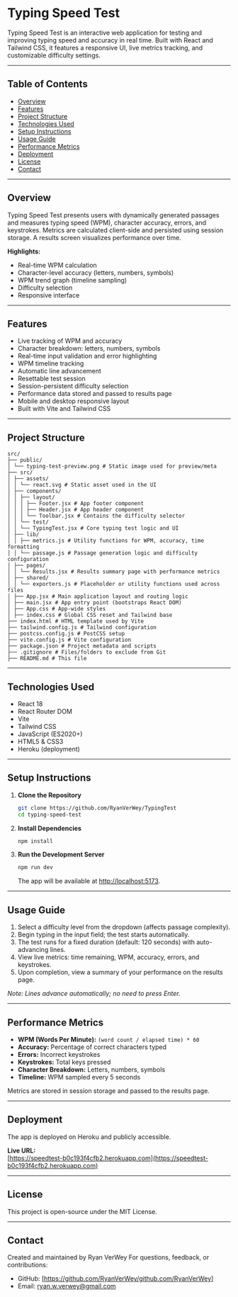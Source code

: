 # Typing Speed Test

Typing Speed Test is an interactive web application for testing and improving typing speed and accuracy in real time. Built with React and Tailwind CSS, it features a responsive UI, live metrics tracking, and customizable difficulty settings.

---

## Table of Contents

- [Overview](#overview)
- [Features](#features)
- [Project Structure](#project-structure)
- [Technologies Used](#technologies-used)
- [Setup Instructions](#setup-instructions)
- [Usage Guide](#usage-guide)
- [Performance Metrics](#performance-metrics)
- [Deployment](#deployment)
- [License](#license)
- [Contact](#contact)

---

## Overview

Typing Speed Test presents users with dynamically generated passages and measures typing speed (WPM), character accuracy, errors, and keystrokes. Metrics are calculated client-side and persisted using session storage. A results screen visualizes performance over time.

**Highlights:**
- Real-time WPM calculation
- Character-level accuracy (letters, numbers, symbols)
- WPM trend graph (timeline sampling)
- Difficulty selection
- Responsive interface

---

## Features

- Live tracking of WPM and accuracy
- Character breakdown: letters, numbers, symbols
- Real-time input validation and error highlighting
- WPM timeline tracking
- Automatic line advancement
- Resettable test session
- Session-persistent difficulty selection
- Performance data stored and passed to results page
- Mobile and desktop responsive layout
- Built with Vite and Tailwind CSS

---

## Project Structure

```
src/
├── public/
│ └── typing-test-preview.png # Static image used for preview/meta
├── src/
│ ├── assets/
│ │ └── react.svg # Static asset used in the UI
│ ├── components/
│ │ ├── layout/
│ │ │ ├── Footer.jsx # App footer component
│ │ │ ├── Header.jsx # App header component
│ │ │ └── Toolbar.jsx # Contains the difficulty selector
│ │ └── test/
│ │ └── TypingTest.jsx # Core typing test logic and UI
│ ├── lib/
│ │ ├── metrics.js # Utility functions for WPM, accuracy, time formatting
│ │ └── passage.js # Passage generation logic and difficulty configuration
│ ├── pages/
│ │ └── Results.jsx # Results summary page with performance metrics
│ ├── shared/
│ │ └── exporters.js # Placeholder or utility functions used across files
│ ├── App.jsx # Main application layout and routing logic
│ ├── main.jsx # App entry point (bootstraps React DOM)
│ ├── App.css # App-wide styles
│ ├── index.css # Global CSS reset and Tailwind base
├── index.html # HTML template used by Vite
├── tailwind.config.js # Tailwind configuration
├── postcss.config.js # PostCSS setup
├── vite.config.js # Vite configuration
├── package.json # Project metadata and scripts
├── .gitignore # Files/folders to exclude from Git
├── README.md # This file
```
---

## Technologies Used

- React 18
- React Router DOM
- Vite
- Tailwind CSS
- JavaScript (ES2020+)
- HTML5 & CSS3
- Heroku (deployment)

---

## Setup Instructions

1. **Clone the Repository**
    ```bash
    git clone https://github.com/RyanVerWey/TypingTest
    cd typing-speed-test
    ```

2. **Install Dependencies**
    ```bash
    npm install
    ```

3. **Run the Development Server**
    ```bash
    npm run dev
    ```
    The app will be available at [http://localhost:5173](http://localhost:5173).

---

## Usage Guide

1. Select a difficulty level from the dropdown (affects passage complexity).
2. Begin typing in the input field; the test starts automatically.
3. The test runs for a fixed duration (default: 120 seconds) with auto-advancing lines.
4. View live metrics: time remaining, WPM, accuracy, errors, and keystrokes.
5. Upon completion, view a summary of your performance on the results page.

*Note: Lines advance automatically; no need to press Enter.*

---

## Performance Metrics

- **WPM (Words Per Minute):** `(word count / elapsed time) * 60`
- **Accuracy:** Percentage of correct characters typed
- **Errors:** Incorrect keystrokes
- **Keystrokes:** Total keys pressed
- **Character Breakdown:** Letters, numbers, symbols
- **Timeline:** WPM sampled every 5 seconds

Metrics are stored in session storage and passed to the results page.

---

## Deployment

The app is deployed on Heroku and publicly accessible.

**Live URL:**  
[https://speedtest-b0c193f4cfb2.herokuapp.com](https://speedtest-b0c193f4cfb2.herokuapp.com)

---

## License

This project is open-source under the MIT License.

---

## Contact

Created and maintained by Ryan VerWey
For questions, feedback, or contributions:

- GitHub: [https://github.com/RyanVerWey/github.com/RyanVerWey]
- Email: ryan.w.verwey@gmail.com
